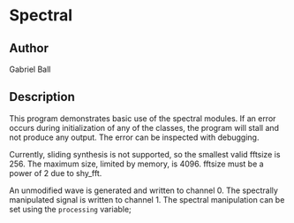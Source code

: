 # Spectral

## Author

Gabriel Ball

## Description

This program demonstrates basic use of the spectral modules. If an error occurs during initialization of any of the classes, the program will stall and not produce any output. The error can be inspected with debugging.

Currently, sliding synthesis is not supported, so the smallest valid fftsize is 256. The maximum size, limited by memory, is 4096. fftsize must be a power of 2 due to shy_fft.

An unmodified wave is generated and written to channel 0. The spectrally manipulated signal is written to channel 1. The spectral manipulation can be set using the `processing` variable;
